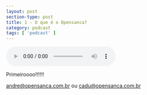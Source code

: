 ```yaml
---
layout: post
section-type: post
title: 1 - O que é o Opensanca?
category: podcast
tags: [ 'podcast' ]
---
```


<audio preload="auto" controls>
  <source src="https://s3-us-west-2.amazonaws.com/opensanca-podcast/%231-podcast-opensanca-220-260-kpbs.mp3" type="audio/mpeg">
</audio>

Primeiroooo!!!!!!

andre@opensanca.com.br ou cadu@opensanca.com.br
